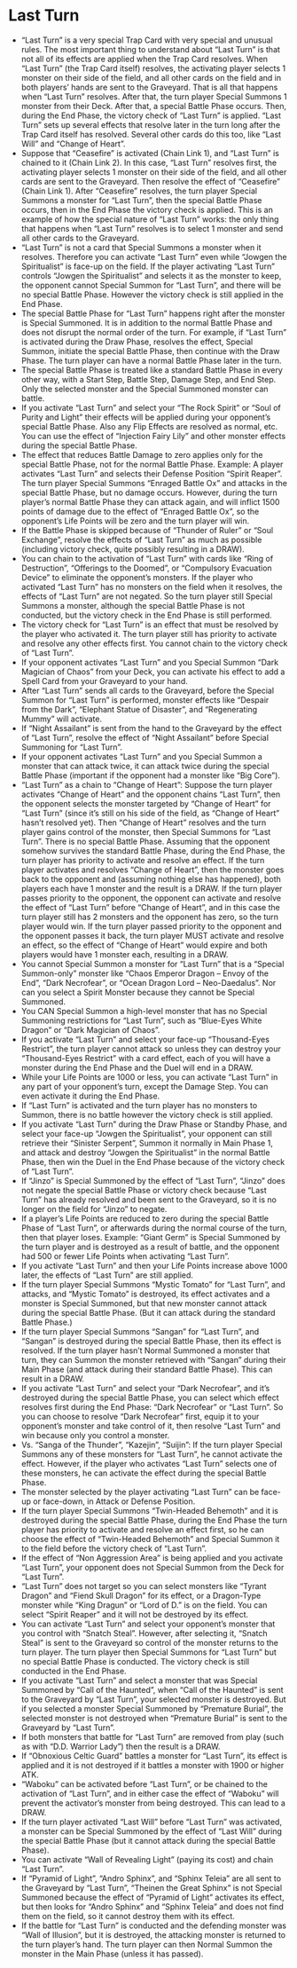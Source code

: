 # Last Turn

*   “Last Turn” is a very special Trap Card with very special and unusual rules. The most important thing to understand about “Last Turn” is that not all of its effects are applied when the Trap Card resolves. When “Last Turn” (the Trap Card itself) resolves, the activating player selects 1 monster on their side of the field, and all other cards on the field and in both players’ hands are sent to the Graveyard. That is all that happens when “Last Turn” resolves. After that, the turn player Special Summons 1 monster from their Deck. After that, a special Battle Phase occurs. Then, during the End Phase, the victory check of “Last Turn” is applied. “Last Turn” sets up several effects that resolve later in the turn long after the Trap Card itself has resolved. Several other cards do this too, like “Last Will” and “Change of Heart”.
*   Suppose that “Ceasefire” is activated (Chain Link 1), and “Last Turn” is chained to it (Chain Link 2). In this case, “Last Turn” resolves first, the activating player selects 1 monster on their side of the field, and all other cards are sent to the Graveyard. Then resolve the effect of “Ceasefire” (Chain Link 1). After “Ceasefire” resolves, the turn player Special Summons a monster for “Last Turn”, then the special Battle Phase occurs, then in the End Phase the victory check is applied. This is an example of how the special nature of “Last Turn” works: the only thing that happens when “Last Turn” resolves is to select 1 monster and send all other cards to the Graveyard.
*   “Last Turn” is not a card that Special Summons a monster when it resolves. Therefore you can activate “Last Turn” even while “Jowgen the Spiritualist” is face-up on the field. If the player activating “Last Turn” controls “Jowgen the Spiritualist” and selects it as the monster to keep, the opponent cannot Special Summon for “Last Turn”, and there will be no special Battle Phase. However the victory check is still applied in the End Phase.
*   The special Battle Phase for “Last Turn” happens right after the monster is Special Summoned. It is in addition to the normal Battle Phase and does not disrupt the normal order of the turn. For example, if “Last Turn” is activated during the Draw Phase, resolves the effect, Special Summon, initiate the special Battle Phase, then continue with the Draw Phase. The turn player can have a normal Battle Phase later in the turn.
*   The special Battle Phase is treated like a standard Battle Phase in every other way, with a Start Step, Battle Step, Damage Step, and End Step. Only the selected monster and the Special Summoned monster can battle.
*   If you activate “Last Turn” and select your “The Rock Spirit” or “Soul of Purity and Light” their effects will be applied during your opponent’s special Battle Phase. Also any Flip Effects are resolved as normal, etc. You can use the effect of “Injection Fairy Lily” and other monster effects during the special Battle Phase.
*   The effect that reduces Battle Damage to zero applies only for the special Battle Phase, not for the normal Battle Phase. Example: A player activates “Last Turn” and selects their Defense Position “Spirit Reaper”. The turn player Special Summons “Enraged Battle Ox” and attacks in the special Battle Phase, but no damage occurs. However, during the turn player’s normal Battle Phase they can attack again, and will inflict 1500 points of damage due to the effect of “Enraged Battle Ox”, so the opponent’s Life Points will be zero and the turn player will win.
*   If the Battle Phase is skipped because of “Thunder of Ruler” or “Soul Exchange”, resolve the effects of “Last Turn” as much as possible (including victory check, quite possibly resulting in a DRAW).
*   You can chain to the activation of “Last Turn” with cards like “Ring of Destruction”, “Offerings to the Doomed”, or “Compulsory Evacuation Device” to eliminate the opponent’s monsters. If the player who activated “Last Turn” has no monsters on the field when it resolves, the effects of “Last Turn” are not negated. So the turn player still Special Summons a monster, although the special Battle Phase is not conducted, but the victory check in the End Phase is still performed.
*   The victory check for “Last Turn” is an effect that must be resolved by the player who activated it. The turn player still has priority to activate and resolve any other effects first. You cannot chain to the victory check of “Last Turn”.
*   If your opponent activates “Last Turn” and you Special Summon “Dark Magician of Chaos” from your Deck, you can activate his effect to add a Spell Card from your Graveyard to your hand.
*   After “Last Turn” sends all cards to the Graveyard, before the Special Summon for “Last Turn” is performed, monster effects like “Despair from the Dark”, “Elephant Statue of Disaster”, and “Regenerating Mummy” will activate.
*   If “Night Assailant” is sent from the hand to the Graveyard by the effect of “Last Turn”, resolve the effect of “Night Assailant” before Special Summoning for “Last Turn”.
*   If your opponent activates “Last Turn” and you Special Summon a monster that can attack twice, it can attack twice during the special Battle Phase (important if the opponent had a monster like “Big Core”).
*   “Last Turn” as a chain to “Change of Heart”: Suppose the turn player activates “Change of Heart” and the opponent chains “Last Turn”, then the opponent selects the monster targeted by “Change of Heart” for “Last Turn” (since it’s still on his side of the field, as “Change of Heart” hasn’t resolved yet). Then “Change of Heart” resolves and the turn player gains control of the monster, then Special Summons for “Last Turn”. There is no special Battle Phase. Assuming that the opponent somehow survives the standard Battle Phase, during the End Phase, the turn player has priority to activate and resolve an effect. If the turn player activates and resolves “Change of Heart”, then the monster goes back to the opponent and (assuming nothing else has happened), both players each have 1 monster and the result is a DRAW. If the turn player passes priority to the opponent, the opponent can activate and resolve the effect of “Last Turn” before “Change of Heart”, and in this case the turn player still has 2 monsters and the opponent has zero, so the turn player would win. If the turn player passed priority to the opponent and the opponent passes it back, the turn player MUST activate and resolve an effect, so the effect of “Change of Heart” would expire and both players would have 1 monster each, resulting in a DRAW.
*   You cannot Special Summon a monster for “Last Turn” that is a “Special Summon-only” monster like “Chaos Emperor Dragon – Envoy of the End”, “Dark Necrofear”, or “Ocean Dragon Lord – Neo-Daedalus”. Nor can you select a Spirit Monster because they cannot be Special Summoned.
*   You CAN Special Summon a high-level monster that has no Special Summoning restrictions for “Last Turn”, such as “Blue-Eyes White Dragon” or “Dark Magician of Chaos”.
*   If you activate “Last Turn” and select your face-up “Thousand-Eyes Restrict”, the turn player cannot attack so unless they can destroy your “Thousand-Eyes Restrict” with a card effect, each of you will have a monster during the End Phase and the Duel will end in a DRAW.
*   While your Life Points are 1000 or less, you can activate “Last Turn” in any part of your opponent’s turn, except the Damage Step. You can even activate it during the End Phase.
*   If “Last Turn” is activated and the turn player has no monsters to Summon, there is no battle however the victory check is still applied.
*   If you activate “Last Turn” during the Draw Phase or Standby Phase, and select your face-up “Jowgen the Spiritualist”, your opponent can still retrieve their “Sinister Serpent”, Summon it normally in Main Phase 1, and attack and destroy “Jowgen the Spiritualist” in the normal Battle Phase, then win the Duel in the End Phase because of the victory check of “Last Turn”.
*   If “Jinzo” is Special Summoned by the effect of “Last Turn”, “Jinzo” does not negate the special Battle Phase or victory check because “Last Turn” has already resolved and been sent to the Graveyard, so it is no longer on the field for “Jinzo” to negate.
*   If a player’s Life Points are reduced to zero during the special Battle Phase of “Last Turn”, or afterwards during the normal course of the turn, then that player loses. Example: “Giant Germ” is Special Summoned by the turn player and is destroyed as a result of battle, and the opponent had 500 or fewer Life Points when activating “Last Turn”.
*   If you activate “Last Turn” and then your Life Points increase above 1000 later, the effects of “Last Turn” are still applied.
*   If the turn player Special Summons “Mystic Tomato” for “Last Turn”, and attacks, and “Mystic Tomato” is destroyed, its effect activates and a monster is Special Summoned, but that new monster cannot attack during the special Battle Phase. (But it can attack during the standard Battle Phase.)
*   If the turn player Special Summons “Sangan” for “Last Turn”, and “Sangan” is destroyed during the special Battle Phase, then its effect is resolved. If the turn player hasn’t Normal Summoned a monster that turn, they can Summon the monster retrieved with “Sangan” during their Main Phase (and attack during their standard Battle Phase). This can result in a DRAW.
*   If you activate “Last Turn” and select your “Dark Necrofear”, and it’s destroyed during the special Battle Phase, you can select which effect resolves first during the End Phase: “Dark Necrofear” or “Last Turn”. So you can choose to resolve “Dark Necrofear” first, equip it to your opponent’s monster and take control of it, then resolve “Last Turn” and win because only you control a monster.
*   Vs. “Sanga of the Thunder”, “Kazejin”, “Suijin”: If the turn player Special Summons any of these monsters for “Last Turn”, he cannot activate the effect. However, if the player who activates “Last Turn” selects one of these monsters, he can activate the effect during the special Battle Phase.
*   The monster selected by the player activating “Last Turn” can be face-up or face-down, in Attack or Defense Position.
*   If the turn player Special Summons “Twin-Headed Behemoth” and it is destroyed during the special Battle Phase, during the End Phase the turn player has priority to activate and resolve an effect first, so he can choose the effect of “Twin-Headed Behemoth” and Special Summon it to the field before the victory check of “Last Turn”.
*   If the effect of “Non Aggression Area” is being applied and you activate “Last Turn”, your opponent does not Special Summon from the Deck for “Last Turn”.
*   “Last Turn” does not target so you can select monsters like “Tyrant Dragon” and “Fiend Skull Dragon” for its effect, or a Dragon-Type monster while “King Dragun” or “Lord of D.” is on the field. You can select “Spirit Reaper” and it will not be destroyed by its effect.
*   You can activate “Last Turn” and select your opponent’s monster that you control with “Snatch Steal”. However, after selecting it, “Snatch Steal” is sent to the Graveyard so control of the monster returns to the turn player. The turn player then Special Summons for “Last Turn” but no special Battle Phase is conducted. The victory check is still conducted in the End Phase.
*   If you activate “Last Turn” and select a monster that was Special Summoned by “Call of the Haunted”, when “Call of the Haunted” is sent to the Graveyard by “Last Turn”, your selected monster is destroyed. But if you selected a monster Special Summoned by “Premature Burial”, the selected monster is not destroyed when “Premature Burial” is sent to the Graveyard by “Last Turn”.
*   If both monsters that battle for “Last Turn” are removed from play (such as with “D.D. Warrior Lady”) then the result is a DRAW.
*   If “Obnoxious Celtic Guard” battles a monster for “Last Turn”, its effect is applied and it is not destroyed if it battles a monster with 1900 or higher ATK.
*   “Waboku” can be activated before “Last Turn”, or be chained to the activation of “Last Turn”, and in either case the effect of “Waboku” will prevent the activator’s monster from being destroyed. This can lead to a DRAW.
*   If the turn player activated “Last Will” before “Last Turn” was activated, a monster can be Special Summoned by the effect of “Last Will” during the special Battle Phase (but it cannot attack during the special Battle Phase).
*   You can activate “Wall of Revealing Light” (paying its cost) and chain “Last Turn”.
*   If “Pyramid of Light”, “Andro Sphinx”, and “Sphinx Teleia” are all sent to the Graveyard by “Last Turn”, “Theinen the Great Sphinx” is not Special Summoned because the effect of “Pyramid of Light” activates its effect, but then looks for “Andro Sphinx” and “Sphinx Teleia” and does not find them on the field, so it cannot destroy them with its effect.
*   If the battle for “Last Turn” is conducted and the defending monster was “Wall of Illusion”, but it is destroyed, the attacking monster is returned to the turn player’s hand. The turn player can then Normal Summon the monster in the Main Phase (unless it has passed).
